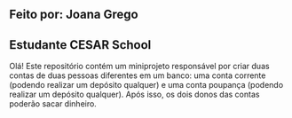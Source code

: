 ## Feito por: Joana Grego
## Estudante CESAR School

Olá! Este repositório contém um miniprojeto responsável por criar duas contas de duas pessoas diferentes em um banco: uma conta corrente (podendo realizar um depósito qualquer) e uma conta poupança (podendo realizar um depósito qualquer). 
Após isso, os dois donos das contas poderão sacar dinheiro.